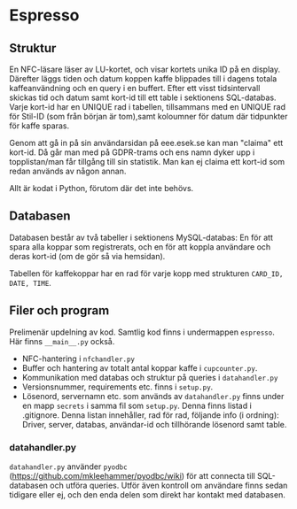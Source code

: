 # Espresso

## Struktur

En NFC-läsare läser av LU-kortet, och visar kortets unika ID på en display. Därefter läggs tiden och datum koppen kaffe blippades till i dagens totala kaffeanvändning och en query i en buffert. Efter ett visst tidsintervall skickas tid och datum samt kort-id till ett table i sektionens SQL-databas. Varje kort-id har en UNIQUE rad i tabellen, tillsammans med en UNIQUE rad för Stil-ID (som från början är tom),samt koloumner för datum där tidpunkter för kaffe sparas.

Genom att gå in på sin användarsidan på eee.esek.se kan man "claima" ett kort-id. Då går man med på GDPR-trams och ens namn dyker upp i topplistan/man får tillgång till sin statistik. Man kan ej claima ett kort-id som redan används av någon annan.

Allt är kodat i Python, förutom där det inte behövs.

## Databasen
Databasen består av två tabeller i sektionens MySQL-databas: En för att spara alla koppar som registrerats, och en för att koppla användare och deras kort-id (om de gör så via hemsidan).

Tabellen för kaffekoppar har en rad för varje kopp med strukturen `CARD_ID, DATE, TIME`.

## Filer och program

Prelimenär updelning av kod. Samtlig kod finns i undermappen `espresso`. Här finns `__main__.py` också.

* NFC-hantering i `nfchandler.py`
* Buffer och hantering av totalt antal koppar kaffe i `cupcounter.py`.
* Kommunikation med databas och struktur på queries i `datahandler.py`
* Versionsnummer, requirements etc. finns i `setup.py`.
* Lösenord, servernamn etc. som används av `datahandler.py` finns under en mapp `secrets` i samma fil som `setup.py`. Denna finns listad i .gitignore. Denna listan innehåller, rad för rad, följande info (i ordning): Driver, server, databas, användar-id och tillhörande lösenord samt table.

### datahandler.py
`datahandler.py` använder `pyodbc` (https://github.com/mkleehammer/pyodbc/wiki) för att connecta till SQL-databasen och utföra queries. Utför även kontroll om användare finns sedan tidigare eller ej, och den enda delen som direkt har kontakt med databasen.
